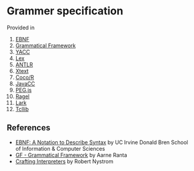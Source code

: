 # Grammer specification

Provided in 

1. [EBNF](https://www.cs.cmu.edu/~pattis/misc/ebnf.pdf)
2. [Grammatical Framework](https://www.grammaticalframework.org/)
3. [YACC](https://silcnitc.github.io/yacc.html)
4. [Lex](https://wycwiki.readthedocs.io/en/latest/_static/compilers/lex.html)
5. [ANTLR](https://www.antlr.org/)
6. [Xtext](https://eclipse.dev/Xtext/)
7. [Coco/R](https://ssw.jku.at/Research/Projects/Coco/)
8. [JavaCC](https://javacc.github.io/javacc/)
9. [PEG.js](https://github.com/pegjs/pegjs)
10. [Ragel](http://www.colm.net/open-source/ragel/)
11. [Lark](https://github.com/lark-parser/lark)
12. [Tcllib](https://core.tcl-lang.org/tcllib/doc/tcllib-1-18/embedded/www/tcllib/files/apps/pt.html)

## References

* [EBNF: A Notation to Describe Syntax](https://ics.uci.edu/~pattis/ICS-33/lectures/ebnf.pdf) by UC Irvine Donald Bren School of Information & Computer Sciences
* [GF - Grammatical Framework](https://homepages.inf.ed.ac.uk/wadler/realworld/gf.html) by Aarne Ranta
* [Crafting Interpreters](https://craftinginterpreters.com/) by Robert Nystrom